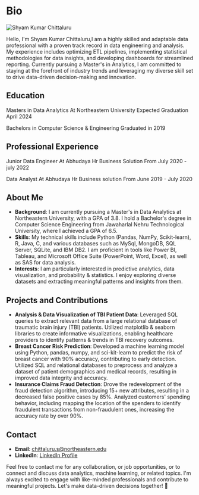 # Bio

![Shyam Kumar Chittaluru]([https://url_to_your_profile_picture](https://www.linkedin.com/in/shyamkumarchittaluru/))

Hello, I'm Shyam Kumar Chittaluru,I am a highly skilled and adaptable data professional with a proven track record in data engineering and analysis. My experience includes optimizing ETL pipelines, implementing statistical methodologies for data insights, and developing dashboards for streamlined reporting. Currently pursuing a Master's in Analytics, I am committed to staying at the forefront of industry trends and leveraging my diverse skill set to drive data-driven decision-making and innovation.

## Education 
Masters in Data Analytics At Northeastern University Expected Graduation April 2024 

Bachelors in Computer Science & Engineering Graduated in 2019 

## Professional Experience 

Junior Data Engineer At Abhudaya Hr Business Solution From July 2020 - july 2022 

Data Analyst At Abhudaya Hr Business solution From June 2019 - July 2020 

## About Me

- **Background**: I am currently pursuing a Master's in Data Analytics at Northeastern University, with a GPA of 3.8. I hold a Bachelor's degree in Computer Science Engineering from Jawaharlal Nehru Technological 
                  University, where I achieved a GPA of 6.5.
- **Skills**: My technical skills include Python (Pandas, NumPy, Scikit-learn), R, Java, C, and various databases such as MySql, MongoDB, SQL Server, SQLite, and IBM DB2. I am proficient in tools like Power BI, Tableau, and 
              Microsoft Office Suite (PowerPoint, Word, Excel), as well as SAS for data analysis.
- **Interests**: I am particularly interested in predictive analytics, data visualization, and probability & statistics. I enjoy exploring diverse datasets and extracting meaningful patterns and insights from them.

## Projects and Contributions

- **Analysis & Data Visualization of TBI Patient Data**: Leveraged SQL queries to extract relevant data from a large relational database of traumatic brain injury (TBI) patients. Utilized matplotlib & seaborn libraries to                                                            create informative visualizations, enabling healthcare providers to identify patterns & trends in TBI recovery outcomes.
- **Breast Cancer Risk Prediction**: Developed a machine learning model using Python, pandas, numpy, and sci-kit-learn to predict the risk of breast cancer with 90% accuracy, contributing to early detection. Utilized SQL                                         and relational databases to preprocess and analyze a dataset of patient demographics and medical records, resulting in improved data integrity and accuracy.
- **Insurance Claims Fraud Detection**: Drove the redevelopment of the fraud detection algorithm, introducing 15+ new attributes, resulting in a decreased false positive cases by 85%. Analyzed customers' spending behavior,                                          including mapping the location of the spenders to identify fraudulent transactions from non-fraudulent ones, increasing the accuracy rate by over 90%.

## Contact

- **Email**: chittaluru.s@northeastern.edu
- **LinkedIn**: [LinkedIn Profile](https://www.linkedin.com/in/shyamkumarchittaluru/)


Feel free to contact me for any collaboration, or job opportunities, or to connect and discuss data analytics, machine learning, or related topics. I'm always excited to engage with like-minded professionals and contribute to meaningful projects. Let's make data-driven decisions together! 🚀
